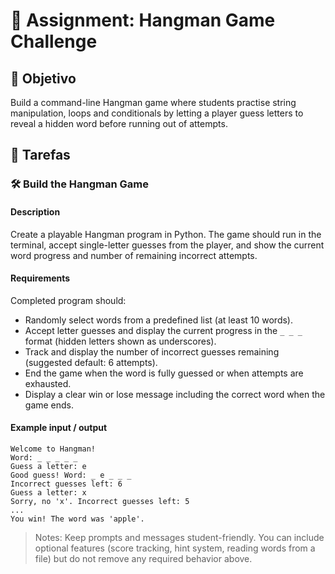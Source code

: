 
# 📘 Assignment: Hangman Game Challenge

## 🎯 Objetivo

Build a command-line Hangman game where students practise string manipulation, loops and conditionals by letting a player guess letters to reveal a hidden word before running out of attempts.

## 📝 Tarefas

### 🛠️	Build the Hangman Game

#### Description
Create a playable Hangman program in Python. The game should run in the terminal, accept single-letter guesses from the player, and show the current word progress and number of remaining incorrect attempts.

#### Requirements
Completed program should:

- Randomly select words from a predefined list (at least 10 words).
- Accept letter guesses and display the current progress in the `_ _ _` format (hidden letters shown as underscores).
- Track and display the number of incorrect guesses remaining (suggested default: 6 attempts).
- End the game when the word is fully guessed or when attempts are exhausted.
- Display a clear win or lose message including the correct word when the game ends.

#### Example input / output
```
Welcome to Hangman!
Word: _ _ _ _ _
Guess a letter: e
Good guess! Word: _ e _ _ _
Incorrect guesses left: 6
Guess a letter: x
Sorry, no 'x'. Incorrect guesses left: 5
...
You win! The word was 'apple'.
```

> Notes: Keep prompts and messages student-friendly. You can include optional features (score tracking, hint system, reading words from a file) but do not remove any required behavior above.
